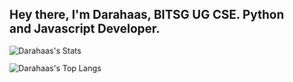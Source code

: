 ## Hey there, I'm Darahaas, BITSG UG CSE. Python and Javascript Developer.

![Darahaas's Stats](https://github-readme-stats.vercel.app/api?username=darahaas15&include_all_commits=true&show_icons=true&count_private=true&title_color=ffffff&theme=radical&text_color=dddddd&card_width=300)

![Darahaas's Top Langs](https://github-readme-stats.vercel.app/api/top-langs/?username=darahaas15&theme=radical&title_color=ffffff&&langs_count=7&text_color=dddddd&layout=compact&card_width=450)
